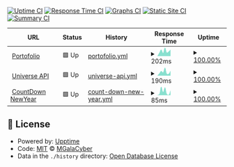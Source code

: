 [![Uptime CI](https://github.com/MGalaCyber/status/workflows/Uptime%20CI/badge.svg)](https://github.com/MGalaCyber/status/actions?query=workflow%3A%22Uptime+CI%22)
[![Response Time CI](https://github.com/MGalaCyber/status/workflows/Response%20Time%20CI/badge.svg)](https://github.com/MGalaCyber/status/actions?query=workflow%3A%22Response+Time+CI%22)
[![Graphs CI](https://github.com/MGalaCyber/status/workflows/Graphs%20CI/badge.svg)](https://github.com/MGalaCyber/status/actions?query=workflow%3A%22Graphs+CI%22)
[![Static Site CI](https://github.com/MGalaCyber/status/workflows/Static%20Site%20CI/badge.svg)](https://github.com/MGalaCyber/status/actions?query=workflow%3A%22Static+Site+CI%22)
[![Summary CI](https://github.com/MGalaCyber/status/workflows/Summary%20CI/badge.svg)](https://github.com/MGalaCyber/status/actions?query=workflow%3A%22Summary+CI%22)

<!--start: status pages-->
<!-- This summary is generated by Upptime (https://github.com/upptime/upptime) -->
<!-- Do not edit this manually, your changes will be overwritten -->
<!-- prettier-ignore -->
| URL | Status | History | Response Time | Uptime |
| --- | ------ | ------- | ------------- | ------ |
| <img alt="" src="https://icons.duckduckgo.com/ip3/galacyber.is-a.dev.ico" height="13"> [Portofolio](http://galacyber.is-a.dev) | 🟩 Up | [portofolio.yml](https://github.com/MGalaCyber/status/commits/HEAD/history/portofolio.yml) | <details><summary><img alt="Response time graph" src="./graphs/portofolio/response-time-week.png" height="20"> 202ms</summary><br><a href="https://galacyber.is-a.dev/status/history/portofolio"><img alt="Response time 177" src="https://img.shields.io/endpoint?url=https%3A%2F%2Fraw.githubusercontent.com%2FMGalaCyber%2Fstatus%2FHEAD%2Fapi%2Fportofolio%2Fresponse-time.json"></a><br><a href="https://galacyber.is-a.dev/status/history/portofolio"><img alt="24-hour response time 121" src="https://img.shields.io/endpoint?url=https%3A%2F%2Fraw.githubusercontent.com%2FMGalaCyber%2Fstatus%2FHEAD%2Fapi%2Fportofolio%2Fresponse-time-day.json"></a><br><a href="https://galacyber.is-a.dev/status/history/portofolio"><img alt="7-day response time 202" src="https://img.shields.io/endpoint?url=https%3A%2F%2Fraw.githubusercontent.com%2FMGalaCyber%2Fstatus%2FHEAD%2Fapi%2Fportofolio%2Fresponse-time-week.json"></a><br><a href="https://galacyber.is-a.dev/status/history/portofolio"><img alt="30-day response time 163" src="https://img.shields.io/endpoint?url=https%3A%2F%2Fraw.githubusercontent.com%2FMGalaCyber%2Fstatus%2FHEAD%2Fapi%2Fportofolio%2Fresponse-time-month.json"></a><br><a href="https://galacyber.is-a.dev/status/history/portofolio"><img alt="1-year response time 177" src="https://img.shields.io/endpoint?url=https%3A%2F%2Fraw.githubusercontent.com%2FMGalaCyber%2Fstatus%2FHEAD%2Fapi%2Fportofolio%2Fresponse-time-year.json"></a></details> | <details><summary><a href="https://galacyber.is-a.dev/status/history/portofolio">100.00%</a></summary><a href="https://galacyber.is-a.dev/status/history/portofolio"><img alt="All-time uptime 99.93%" src="https://img.shields.io/endpoint?url=https%3A%2F%2Fraw.githubusercontent.com%2FMGalaCyber%2Fstatus%2FHEAD%2Fapi%2Fportofolio%2Fuptime.json"></a><br><a href="https://galacyber.is-a.dev/status/history/portofolio"><img alt="24-hour uptime 100.00%" src="https://img.shields.io/endpoint?url=https%3A%2F%2Fraw.githubusercontent.com%2FMGalaCyber%2Fstatus%2FHEAD%2Fapi%2Fportofolio%2Fuptime-day.json"></a><br><a href="https://galacyber.is-a.dev/status/history/portofolio"><img alt="7-day uptime 100.00%" src="https://img.shields.io/endpoint?url=https%3A%2F%2Fraw.githubusercontent.com%2FMGalaCyber%2Fstatus%2FHEAD%2Fapi%2Fportofolio%2Fuptime-week.json"></a><br><a href="https://galacyber.is-a.dev/status/history/portofolio"><img alt="30-day uptime 100.00%" src="https://img.shields.io/endpoint?url=https%3A%2F%2Fraw.githubusercontent.com%2FMGalaCyber%2Fstatus%2FHEAD%2Fapi%2Fportofolio%2Fuptime-month.json"></a><br><a href="https://galacyber.is-a.dev/status/history/portofolio"><img alt="1-year uptime 99.93%" src="https://img.shields.io/endpoint?url=https%3A%2F%2Fraw.githubusercontent.com%2FMGalaCyber%2Fstatus%2FHEAD%2Fapi%2Fportofolio%2Fuptime-year.json"></a></details>
| <img alt="" src="https://icons.duckduckgo.com/ip3/api.universebot.space.ico" height="13"> [Universe API](https://api.universebot.space) | 🟩 Up | [universe-api.yml](https://github.com/MGalaCyber/status/commits/HEAD/history/universe-api.yml) | <details><summary><img alt="Response time graph" src="./graphs/universe-api/response-time-week.png" height="20"> 190ms</summary><br><a href="https://galacyber.is-a.dev/status/history/universe-api"><img alt="Response time 181" src="https://img.shields.io/endpoint?url=https%3A%2F%2Fraw.githubusercontent.com%2FMGalaCyber%2Fstatus%2FHEAD%2Fapi%2Funiverse-api%2Fresponse-time.json"></a><br><a href="https://galacyber.is-a.dev/status/history/universe-api"><img alt="24-hour response time 87" src="https://img.shields.io/endpoint?url=https%3A%2F%2Fraw.githubusercontent.com%2FMGalaCyber%2Fstatus%2FHEAD%2Fapi%2Funiverse-api%2Fresponse-time-day.json"></a><br><a href="https://galacyber.is-a.dev/status/history/universe-api"><img alt="7-day response time 190" src="https://img.shields.io/endpoint?url=https%3A%2F%2Fraw.githubusercontent.com%2FMGalaCyber%2Fstatus%2FHEAD%2Fapi%2Funiverse-api%2Fresponse-time-week.json"></a><br><a href="https://galacyber.is-a.dev/status/history/universe-api"><img alt="30-day response time 159" src="https://img.shields.io/endpoint?url=https%3A%2F%2Fraw.githubusercontent.com%2FMGalaCyber%2Fstatus%2FHEAD%2Fapi%2Funiverse-api%2Fresponse-time-month.json"></a><br><a href="https://galacyber.is-a.dev/status/history/universe-api"><img alt="1-year response time 181" src="https://img.shields.io/endpoint?url=https%3A%2F%2Fraw.githubusercontent.com%2FMGalaCyber%2Fstatus%2FHEAD%2Fapi%2Funiverse-api%2Fresponse-time-year.json"></a></details> | <details><summary><a href="https://galacyber.is-a.dev/status/history/universe-api">100.00%</a></summary><a href="https://galacyber.is-a.dev/status/history/universe-api"><img alt="All-time uptime 99.82%" src="https://img.shields.io/endpoint?url=https%3A%2F%2Fraw.githubusercontent.com%2FMGalaCyber%2Fstatus%2FHEAD%2Fapi%2Funiverse-api%2Fuptime.json"></a><br><a href="https://galacyber.is-a.dev/status/history/universe-api"><img alt="24-hour uptime 100.00%" src="https://img.shields.io/endpoint?url=https%3A%2F%2Fraw.githubusercontent.com%2FMGalaCyber%2Fstatus%2FHEAD%2Fapi%2Funiverse-api%2Fuptime-day.json"></a><br><a href="https://galacyber.is-a.dev/status/history/universe-api"><img alt="7-day uptime 100.00%" src="https://img.shields.io/endpoint?url=https%3A%2F%2Fraw.githubusercontent.com%2FMGalaCyber%2Fstatus%2FHEAD%2Fapi%2Funiverse-api%2Fuptime-week.json"></a><br><a href="https://galacyber.is-a.dev/status/history/universe-api"><img alt="30-day uptime 99.87%" src="https://img.shields.io/endpoint?url=https%3A%2F%2Fraw.githubusercontent.com%2FMGalaCyber%2Fstatus%2FHEAD%2Fapi%2Funiverse-api%2Fuptime-month.json"></a><br><a href="https://galacyber.is-a.dev/status/history/universe-api"><img alt="1-year uptime 99.82%" src="https://img.shields.io/endpoint?url=https%3A%2F%2Fraw.githubusercontent.com%2FMGalaCyber%2Fstatus%2FHEAD%2Fapi%2Funiverse-api%2Fuptime-year.json"></a></details>
| <img alt="" src="https://icons.duckduckgo.com/ip3/galacyber.is-a.dev.ico" height="13"> [CountDown NewYear](https://galacyber.is-a.dev/CountDown-NewYears) | 🟩 Up | [count-down-new-year.yml](https://github.com/MGalaCyber/status/commits/HEAD/history/count-down-new-year.yml) | <details><summary><img alt="Response time graph" src="./graphs/count-down-new-year/response-time-week.png" height="20"> 85ms</summary><br><a href="https://galacyber.is-a.dev/status/history/count-down-new-year"><img alt="Response time 75" src="https://img.shields.io/endpoint?url=https%3A%2F%2Fraw.githubusercontent.com%2FMGalaCyber%2Fstatus%2FHEAD%2Fapi%2Fcount-down-new-year%2Fresponse-time.json"></a><br><a href="https://galacyber.is-a.dev/status/history/count-down-new-year"><img alt="24-hour response time 14" src="https://img.shields.io/endpoint?url=https%3A%2F%2Fraw.githubusercontent.com%2FMGalaCyber%2Fstatus%2FHEAD%2Fapi%2Fcount-down-new-year%2Fresponse-time-day.json"></a><br><a href="https://galacyber.is-a.dev/status/history/count-down-new-year"><img alt="7-day response time 85" src="https://img.shields.io/endpoint?url=https%3A%2F%2Fraw.githubusercontent.com%2FMGalaCyber%2Fstatus%2FHEAD%2Fapi%2Fcount-down-new-year%2Fresponse-time-week.json"></a><br><a href="https://galacyber.is-a.dev/status/history/count-down-new-year"><img alt="30-day response time 60" src="https://img.shields.io/endpoint?url=https%3A%2F%2Fraw.githubusercontent.com%2FMGalaCyber%2Fstatus%2FHEAD%2Fapi%2Fcount-down-new-year%2Fresponse-time-month.json"></a><br><a href="https://galacyber.is-a.dev/status/history/count-down-new-year"><img alt="1-year response time 75" src="https://img.shields.io/endpoint?url=https%3A%2F%2Fraw.githubusercontent.com%2FMGalaCyber%2Fstatus%2FHEAD%2Fapi%2Fcount-down-new-year%2Fresponse-time-year.json"></a></details> | <details><summary><a href="https://galacyber.is-a.dev/status/history/count-down-new-year">100.00%</a></summary><a href="https://galacyber.is-a.dev/status/history/count-down-new-year"><img alt="All-time uptime 99.87%" src="https://img.shields.io/endpoint?url=https%3A%2F%2Fraw.githubusercontent.com%2FMGalaCyber%2Fstatus%2FHEAD%2Fapi%2Fcount-down-new-year%2Fuptime.json"></a><br><a href="https://galacyber.is-a.dev/status/history/count-down-new-year"><img alt="24-hour uptime 100.00%" src="https://img.shields.io/endpoint?url=https%3A%2F%2Fraw.githubusercontent.com%2FMGalaCyber%2Fstatus%2FHEAD%2Fapi%2Fcount-down-new-year%2Fuptime-day.json"></a><br><a href="https://galacyber.is-a.dev/status/history/count-down-new-year"><img alt="7-day uptime 100.00%" src="https://img.shields.io/endpoint?url=https%3A%2F%2Fraw.githubusercontent.com%2FMGalaCyber%2Fstatus%2FHEAD%2Fapi%2Fcount-down-new-year%2Fuptime-week.json"></a><br><a href="https://galacyber.is-a.dev/status/history/count-down-new-year"><img alt="30-day uptime 100.00%" src="https://img.shields.io/endpoint?url=https%3A%2F%2Fraw.githubusercontent.com%2FMGalaCyber%2Fstatus%2FHEAD%2Fapi%2Fcount-down-new-year%2Fuptime-month.json"></a><br><a href="https://galacyber.is-a.dev/status/history/count-down-new-year"><img alt="1-year uptime 99.87%" src="https://img.shields.io/endpoint?url=https%3A%2F%2Fraw.githubusercontent.com%2FMGalaCyber%2Fstatus%2FHEAD%2Fapi%2Fcount-down-new-year%2Fuptime-year.json"></a></details>

<!--end: status pages-->

## 📄 License

- Powered by: [Upptime](https://github.com/upptime/upptime)
- Code: [MIT](./LICENSE) © [MGalaCyber](http://galacyber.is-a.dev)
- Data in the `./history` directory: [Open Database License](https://opendatacommons.org/licenses/odbl/1-0/)
